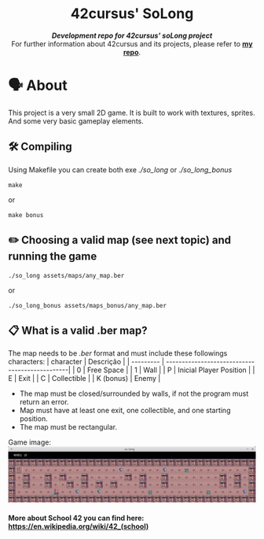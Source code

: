 <h1 align="center">
	42cursus' SoLong
</h1>

<p align="center">
	<b><i>Development repo for 42cursus' soLong project</i></b><br>
	For further information about 42cursus and its projects, please refer to <a href="https://github.com/psdiaspedro?tab=repositories"><b>my repo</b></a>.
</p>

# 🗣️ About

This project is a very small 2D game. It is built to work with textures, sprites. And some very basic gameplay elements.

## 🛠️ Compiling
Using Makefile you can create both exe *./so_long* or *./so_long_bonus*
```
make
```
or
```
make bonus
```

## ✏️ Choosing a valid map (see next topic) and running the game

```
./so_long assets/maps/any_map.ber
```
or

```
./so_long_bonus assets/maps_bonus/any_map.ber
```

## 📋 What is a valid .ber map? 
The map needs to be *.ber* format and must include these followings characters:
| character | Descrição                                      |
| --------- | -----------------------------------------------|
| 0         | Free Space |
| 1         | Wall |
| P         | Inicial Player Position |
| E         | Exit |
| C         | Collectible |
| K (bonus) | Enemy |

- The map must be closed/surrounded by walls, if not the program must return an error.
- Map must have at least one exit, one collectible, and one starting position.
- The map must be rectangular.

Game image:
![](./assets/images/screenshot.png)

#### More about School 42 you can find here: https://en.wikipedia.org/wiki/42_(school)
